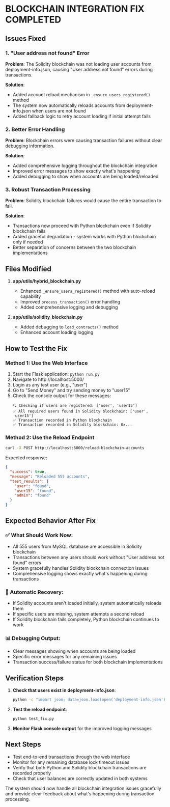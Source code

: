 # BLOCKCHAIN INTEGRATION FIX COMPLETED

## Issues Fixed

### 1. "User address not found" Error
**Problem**: The Solidity blockchain was not loading user accounts from deployment-info.json, causing "User address not found" errors during transactions.

**Solution**: 
- Added account reload mechanism in `_ensure_users_registered()` method
- The system now automatically reloads accounts from deployment-info.json when users are not found
- Added fallback logic to retry account loading if initial attempt fails

### 2. Better Error Handling
**Problem**: Blockchain errors were causing transaction failures without clear debugging information.

**Solution**:
- Added comprehensive logging throughout the blockchain integration
- Improved error messages to show exactly what's happening
- Added debugging to show when accounts are being loaded/reloaded

### 3. Robust Transaction Processing
**Problem**: Solidity blockchain failures would cause the entire transaction to fail.

**Solution**:
- Transactions now proceed with Python blockchain even if Solidity blockchain fails
- Added graceful degradation - system works with Python blockchain only if needed
- Better separation of concerns between the two blockchain implementations

## Files Modified

1. **app/utils/hybrid_blockchain.py**
   - Enhanced `_ensure_users_registered()` method with auto-reload capability
   - Improved `process_transaction()` error handling
   - Added comprehensive logging and debugging

2. **app/utils/solidity_blockchain.py**
   - Added debugging to `load_contracts()` method
   - Enhanced account loading logging

## How to Test the Fix

### Method 1: Use the Web Interface
1. Start the Flask application: `python run.py`
2. Navigate to http://localhost:5000/
3. Login as any test user (e.g., "user")
4. Go to "Send Money" and try sending money to "user15"
5. Check the console output for these messages:
   ```
   🔍 Checking if users are registered: ['user', 'user15']
   ✅ All required users found in Solidity blockchain: ['user', 'user15']
   ✅ Transaction recorded in Python blockchain
   ✅ Transaction recorded in Solidity blockchain: 0x...
   ```

### Method 2: Use the Reload Endpoint
```bash
curl -X POST http://localhost:5000/reload-blockchain-accounts
```

Expected response:
```json
{
  "success": true,
  "message": "Reloaded 555 accounts",
  "test_results": {
    "user": "found",
    "user15": "found",
    "admin": "found"
  }
}
```

## Expected Behavior After Fix

### ✅ What Should Work Now:
- All 555 users from MySQL database are accessible in Solidity blockchain
- Transactions between any users should work without "User address not found" errors
- System gracefully handles Solidity blockchain connection issues
- Comprehensive logging shows exactly what's happening during transactions

### 🔧 Automatic Recovery:
- If Solidity accounts aren't loaded initially, system automatically reloads them
- If specific users are missing, system attempts a second reload
- If Solidity blockchain fails completely, Python blockchain continues to work

### 📊 Debugging Output:
- Clear messages showing when accounts are being loaded
- Specific error messages for any remaining issues
- Transaction success/failure status for both blockchain implementations

## Verification Steps

1. **Check that users exist in deployment-info.json**:
   ```bash
   python -c "import json; data=json.load(open('deployment-info.json')); print(f'Total accounts: {len(data[\"testAccounts\"])}'); print('user found:', any(acc['userId']=='user' for acc in data['testAccounts'])); print('user15 found:', any(acc['userId']=='user15' for acc in data['testAccounts']))"
   ```

2. **Test the reload endpoint**:
   ```bash
   python test_fix.py
   ```

3. **Monitor Flask console output** for the improved logging messages

## Next Steps

- Test end-to-end transactions through the web interface
- Monitor for any remaining database lock timeout issues
- Verify that both Python and Solidity blockchain transactions are recorded properly
- Check that user balances are correctly updated in both systems

The system should now handle all blockchain integration issues gracefully and provide clear feedback about what's happening during transaction processing.
